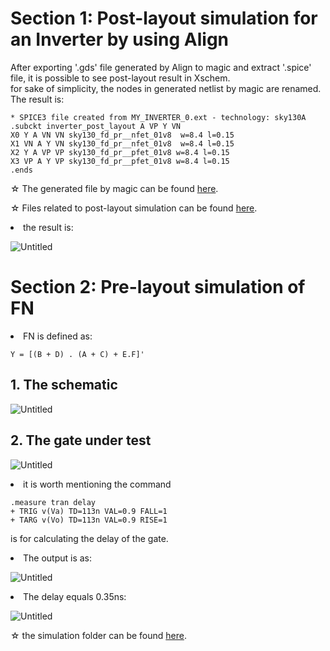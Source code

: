 
# Section 1: Post-layout simulation for an Inverter by using Align

After exporting '.gds' file generated by Align to magic and extract '.spice' file, it is possible to see post-layout result in Xschem.<br>
for sake of simplicity, the nodes in generated netlist by magic are renamed. The result is:

```
* SPICE3 file created from MY_INVERTER_0.ext - technology: sky130A
.subckt inverter_post_layout A VP Y VN
X0 Y A VN VN sky130_fd_pr__nfet_01v8  w=8.4 l=0.15
X1 VN A Y VN sky130_fd_pr__nfet_01v8  w=8.4 l=0.15
X2 Y A VP VP sky130_fd_pr__pfet_01v8 w=8.4 l=0.15
X3 VP A Y VP sky130_fd_pr__pfet_01v8 w=8.4 l=0.15
.ends
````

&#9734; The generated file by magic can be found [here](https://github.com/miladvafaieenezhad/msvsdwcomp/tree/main/week%201/sim/1). 

&#9734; Files related to post-layout simulation can be found [here](https://github.com/miladvafaieenezhad/msvsdwcomp/tree/main/week%201/sim/2).

<li> the result is:
  
![Untitled](https://user-images.githubusercontent.com/38715276/218671182-25fe6265-819e-47d3-a12b-52b6194b547b.png)

# Section 2: Pre-layout simulation of FN 

<li> FN is defined as:

```
Y = [(B + D) . (A + C) + E.F]'
```
  
 ## 1. The schematic
 
![Untitled](https://user-images.githubusercontent.com/38715276/218955648-f302a944-3e34-486d-a526-aaa98d1f50bd.png)

## 2. The gate under test

![Untitled](https://user-images.githubusercontent.com/38715276/218956353-1249cbb6-a5b1-4f77-b04d-ad0c1a59fda8.png)

<li> it is worth mentioning the command

```
.measure tran delay
+ TRIG v(Va) TD=113n VAL=0.9 FALL=1
+ TARG v(Vo) TD=113n VAL=0.9 RISE=1
```
is for calculating the delay of the gate. <br>
<li> The output is as:

![Untitled](https://user-images.githubusercontent.com/38715276/218958295-df28cc17-3fb9-4eb7-a87c-b672dc315586.png)

<li> The delay equals 0.35ns:

![Untitled](https://user-images.githubusercontent.com/38715276/218959207-1f8b855a-0f72-4dbe-9e3d-300f6b71d0a1.png)

&#9734; the simulation folder can be found [here](https://github.com/miladvafaieenezhad/msvsdwcomp/tree/main/week%201/sim/3).
 
